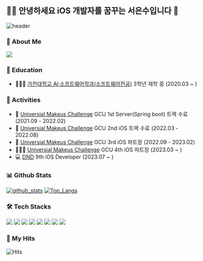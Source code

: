 ## 👋🏻 안녕하세요 iOS 개발자를 꿈꾸는 서은수입니다 🌊

![header](https://capsule-render.vercel.app/api?type=waving&color=gradient&height=240&section=header&text=Eun%20Su%20Seo&fontSize=90&fontColor=FFFFFF&animation=twinkling)

### 🫠 About Me
[<img src="https://img.shields.io/badge/-Notion-000000?style=for-the-badge&logo=Notion&logoColor=white"/>](https://humdrum-scourge-892.notion.site/38ec6006bcad4c1185cb328e4fbb655f?pvs=4)


### 🏫 Education
- 👩🏻‍💻 [가천대학교 AI·소프트웨어학과(소프트웨어전공)](https://sw.gachon.ac.kr/cms/) 3학년 재학 중 (2020.03 ~ )

### 🚀 Activities
- 🧳 [Universial Makeus Challenge](https://www.makeus.in/umc) GCU 1st Server(Spring boot) 트랙 수료 (2021.09 - 2022.02)
- 🍏 [Universial Makeus Challenge](https://www.makeus.in/umc) GCU 2nd iOS 트랙 수료 (2022.03 - 2022.08)
- 🍎 [Universial Makeus Challenge](https://www.makeus.in/umc) GCU 3rd iOS 파트장 (2022.09 - 2023.02)
- 👩🏻‍🏫 [Universial Makeus Challenge](https://www.makeus.in/umc) GCU 4th iOS 파트장 (2023.03 ~ )
- 💻 [DND](https://www.dnd.ac/) 9th iOS Developer (2023.07 ~ )

### 📊 Github Stats
[![github_stats](https://github-readme-stats.vercel.app/api?username=EunsuSeo01&show_icons=true&hide_border=true)](https://github.com/EunsuSeo01)
[![Top_Langs](https://github-readme-stats.vercel.app/api/top-langs/?username=EunsuSeo01&layout=compact)](https://github.com/EunsuSeo01)



### 🛠 Tech Stacks
<p>
<img src="https://img.shields.io/badge/-Swift-F05138?style=flat-square&logo=Swift&logoColor=white"/>
<img src="https://img.shields.io/badge/-Xcode-147EFB?style=flat-square&logo=Xcode&logoColor=white"/>
<img src="https://img.shields.io/badge/-Kotlin-7F52FF?style=flat-square&logo=kotlin&logoColor=white">
<img src="https://img.shields.io/badge/Android-3DDC84?style=flat-square&logo=Android&logoColor=white"/>
<img src="https://img.shields.io/badge/Java-green?style=flat-square&logo=OpenJDK&logoColor=white"/>
<img src="https://img.shields.io/badge/-Spring%20boot-blue?style=flat-square&logo=Spring%20boot&logoColor=white"/>
<img src="https://img.shields.io/badge/MySQL-4479A1?style=flat-square&logo=MySQL&logoColor=white"/>
<img src="https://img.shields.io/badge/Amazon AWS-232F3E?style=flat-square&logo=Amazon%20AWS&logoColor=white"/>
</p>


### 👀 My Hits
![Hits](https://hits.seeyoufarm.com/api/count/incr/badge.svg?url=https%3A%2F%2Fgithub.com%2FEunsuSeo01)
